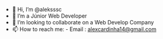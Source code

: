 - 👋 Hi, I’m @aleksssc
- 👀 I’m a Júnior Web Developer
- 💞️ I’m looking to collaborate on a Web Develop Company
- 📫 How to reach me:
      - Email : alexcardinha14@gmail.com

<!---
aleksssc/aleksssc is a ✨ special ✨ repository because its `README.md` (this file) appears on your GitHub profile.
You can click the Preview link to take a look at your changes.
--->
